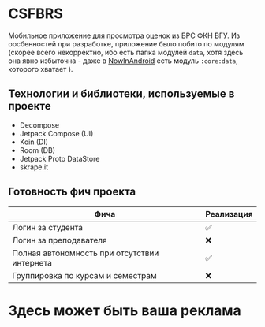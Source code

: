 # CSFBRS

Мобильное приложение для просмотра оценок из БРС ФКН ВГУ. 
Из оосбенностей при разработке, приложение было побито по модулям 
(скорее всего некорректно, ибо есть папка модулей `data`, хотя здесь она явно избыточна -
даже в [NowInAndroid](https://github.com/android/nowinandroid) есть модуль `:core:data`, которого хватает
). 

## Технологии и библиотеки, используемые в проекте

- Decompose
- Jetpack Compose (UI)
- Koin (DI)
- Room (DB)
- Jetpack Proto DataStore
- skrape.it

## Готовность фич проекта

| Фича                                         | Реализация         |
|----------------------------------------------|--------------------|
| Логин за студента                            | :white_check_mark: |
| Логин за преподавателя                       | :x:                |
| Полная автономность при отсутствии интернета | :white_check_mark: |
| Группировка по курсам и семестрам            | :x:                |

# Здесь может быть ваша реклама
